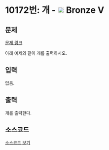 # 10172번: 개 - <img src="https://static.solved.ac/tier_small/1.svg" style="height:20px" /> Bronze V

<!-- performance -->

<!-- 문제 제출 후 깃허브에 푸시를 했을 때 제출한 코드의 성능이 입력될 공간입니다.-->

<!-- end -->

## 문제

[문제 링크](https://boj.kr/10172)


<p>아래 예제와 같이 개를 출력하시오.</p>



## 입력


<p>없음.</p>



## 출력


<p>개를 출력한다.</p>



## 소스코드

[소스코드 보기](개.c)